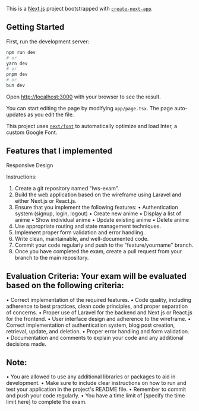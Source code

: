This is a [Next.js](https://nextjs.org/) project bootstrapped with [`create-next-app`](https://github.com/vercel/next.js/tree/canary/packages/create-next-app).

## Getting Started

First, run the development server:

```bash
npm run dev
# or
yarn dev
# or
pnpm dev
# or
bun dev
```

Open [http://localhost:3000](http://localhost:3000) with your browser to see the result.

You can start editing the page by modifying `app/page.tsx`. The page auto-updates as you edit the file.

This project uses [`next/font`](https://nextjs.org/docs/basic-features/font-optimization) to automatically optimize and load Inter, a custom Google Font.

## Features that I implemented
Responsive Design

Instructions:
1. Create a git repository named "lws-exam”.
2. Build the web application based on the wireframe using Laravel and either Next.js or
React.js.
3. Ensure that you implement the following features:
• Authentication system (signup, login, logout)
• Create new anime
• Display a list of anime
• Show individual anime
• Update existing anime
• Delete anime
4. Use appropriate routing and state management techniques.
5. Implement proper form validation and error handling.
6. Write clean, maintainable, and well-documented code.
7. Commit your code regularly and push to the "feature/yourname" branch.
8. Once you have completed the exam, create a pull request from your branch to the
main repository.

## Evaluation Criteria: Your exam will be evaluated based on the following criteria:
• Correct implementation of the required features.
• Code quality, including adherence to best practices, clean code principles, and
proper separation of concerns.
• Proper use of Laravel for the backend and Next.js or React.js for the frontend.
• User interface design and adherence to the wireframe.
• Correct implementation of authentication system, blog post creation, retrieval,
update, and deletion.
• Proper error handling and form validation.
• Documentation and comments to explain your code and any additional decisions
made.

## Note:
• You are allowed to use any additional libraries or packages to aid in
development.
• Make sure to include clear instructions on how to run and test your application in
the project's README file.
• Remember to commit and push your code regularly.
• You have a time limit of [specify the time limit here] to complete the exam.
